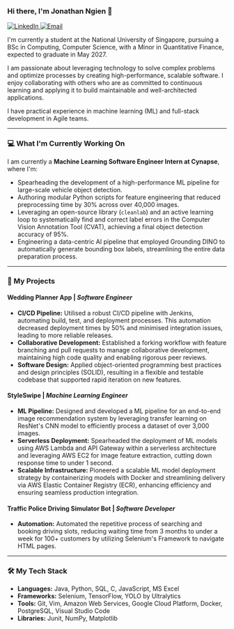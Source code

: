 ### Hi there, I'm Jonathan Ngien 👋

<a href="https://www.linkedin.com/in/jonathan-ngien/" target="_blank">
  <img src="https://img.shields.io/badge/LinkedIn-0077B5?style=for-the-badge&logo=linkedin&logoColor=white" alt="LinkedIn"/>
</a>
<a href="mailto:jonathan.ngien.zy@gmail.com">
  <img src="https://img.shields.io/badge/Email-jonathan.ngien.zy@gmail.com-red?style=for-the-badge&logo=gmail" alt="Email"/>
</a>


I'm currently a student at the National University of Singapore, pursuing a BSc in Computing, Computer Science, with a Minor in Quantitative Finance, expected to graduate in May 2027. 

I am passionate about leveraging technology to solve complex problems and optimize processes by creating high-performance, scalable software. I enjoy collaborating with others who are as committed to continuous learning and applying it to build maintainable and well-architected applications.

I have practical experience in machine learning (ML) and full-stack development in Agile teams. 

---

### 💻 What I'm Currently Working On

I am currently a **Machine Learning Software Engineer Intern at Cynapse**, where I'm:
* Spearheading the development of a high-performance ML pipeline for large-scale vehicle object detection.
* Authoring modular Python scripts for feature engineering that reduced preprocessing time by 30% across over 40,000 images.
* Leveraging an open-source library (`cleanlab`) and an active learning loop to systematically find and correct label errors in the Computer Vision Annotation Tool (CVAT), achieving a final object detection accuracy of 95%.
* Engineering a data-centric AI pipeline that employed Grounding DINO to automatically generate bounding box labels, streamlining the entire data preparation process.

---

### 🚀 My Projects

#### Wedding Planner App | *Software Engineer*
* **CI/CD Pipeline:** Utilised a robust CI/CD pipeline with Jenkins, automating build, test, and deployment processes. This automation decreased deployment times by 50% and minimised integration issues, leading to more reliable releases.
* **Collaborative Development:** Established a forking workflow with feature branching and pull requests to manage collaborative development, maintaining high code quality and enabling rigorous peer reviews.
* **Software Design:** Applied object-oriented programming best practices and design principles (SOLID), resulting in a flexible and testable codebase that supported rapid iteration on new features.

#### StyleSwipe | *Machine Learning Engineer*
* **ML Pipeline:** Designed and developed a ML pipeline for an end-to-end image recommendation system by leveraging transfer learning on ResNet's CNN model to efficiently process a dataset of over 3,000 images.
* **Serverless Deployment:** Spearheaded the deployment of ML models using AWS Lambda and API Gateway within a serverless architecture and leveraging AWS EC2 for image feature extraction, cutting down response time to under 1 second.
* **Scalable Infrastructure:** Pioneered a scalable ML model deployment strategy by containerizing models with Docker and streamlining delivery via AWS Elastic Container Registry (ECR), enhancing efficiency and ensuring seamless production integration.

#### Traffic Police Driving Simulator Bot | *Software Developer*
* **Automation:** Automated the repetitive process of searching and booking driving slots, reducing waiting time from 3 months to under a week for 100+ customers by utilizing Selenium's Framework to navigate HTML pages.

---

### 🛠️ My Tech Stack

* **Languages:** Java, Python, SQL, C, JavaScript, MS Excel
* **Frameworks:** Selenium, TensorFlow, YOLO by Ultralytics
* **Tools:** Git, Vim, Amazon Web Services, Google Cloud Platform, Docker, PostgreSQL, Visual Studio Code
* **Libraries:** Junit, NumPy, Matplotlib
